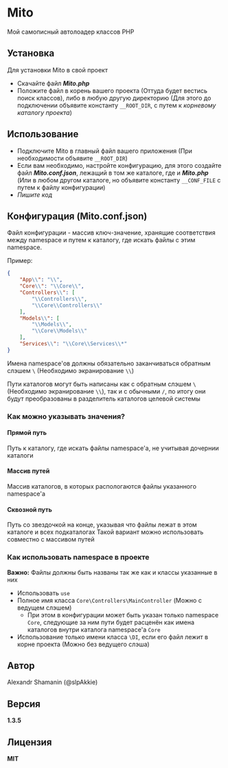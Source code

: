 # Mito

Мой самописный автолоадер классов PHP

## Установка

Для установки Mito в свой проект

- Скачайте файл ***Mito.php***
- Положите файл в корень вашего проекта (Оттуда будет вестись поиск классов), либо в любую другую директорию (Для этого до подключении объявите константу `__ROOT_DIR`, с путем к *корневому каталогу проекта*)

## Использование

- Подключите Mito в главный файл вашего приложения (При необходимости объявите `__ROOT_DIR`)
- Если вам необходимо, настройте конфигурацию, для этого создайте файл ***Mito.conf.json***, лежащий в том же каталоге, где и ***Mito.php*** (Или в любом другом каталоге, но объявите константу `__CONF_FILE` с путем к файлу конфигурации)
- *Пишите код*

## Конфигурация (Mito.conf.json)

Файл конфигурации - массив ключ-значение, хранящие соответствия между namespace и путем к каталогу, где искать файлы с этим namespace.

Пример:

```JSON
{
    "App\\": "\\",
    "Core\\": "\\Core\\",
    "Controllers\\": [
        "\\Controllers\\",
        "\\Core\\Controllers\\"
    ],
    "Models\\": [
        "\\Models\\",
        "\\Core\\Models\\"
    ],
    "Services\\": "\\Core\\Services\\*"
}
```

Имена namespace'ов должны обязательно заканчиваться обратным слэшем `\` (Необходимо экранирование `\\`)

Пути каталогов могут быть написаны как с обратным слэшем `\` (Необходимо экранирование `\\`), так и с обычными `/`, по итогу они будут преобразованы в разделитель каталогов целевой системы

### Как можно указывать значения?

#### Прямой путь

Путь к каталогу, где искать файлы namespace'а, не учитывая дочернии каталоги

#### Массив путей

Массив каталогов, в которых распологаются файлы указанного namespace'а

#### Сквозной путь

Путь со звездочкой на конце, указывая что файлы лежат в этом каталоге и всех подкаталогах
Такой вариант можно использовать совместно с массивом путей

### Как использовать namespace в проекте

**Важно:** Файлы должны быть названы так же как и классы указанные в них

- Использовать `use`
- Полное имя класса `Core\Controllers\MainController` (Можно с ведущем слэшем)
  - При этом в конфигурации может быть указан только namespace `Core`, следующие за ним пути будет расценён как имена каталогов внутри каталога namespace'а `Core`
- Использование только имени класса `\DI`, если его файл лежит в корне проекта (Можно без ведущего слэша)

## Автор

Alexandr Shamanin (@slpAkkie)

## Версия

**1.3.5**

## Лицензия

**MIT**

